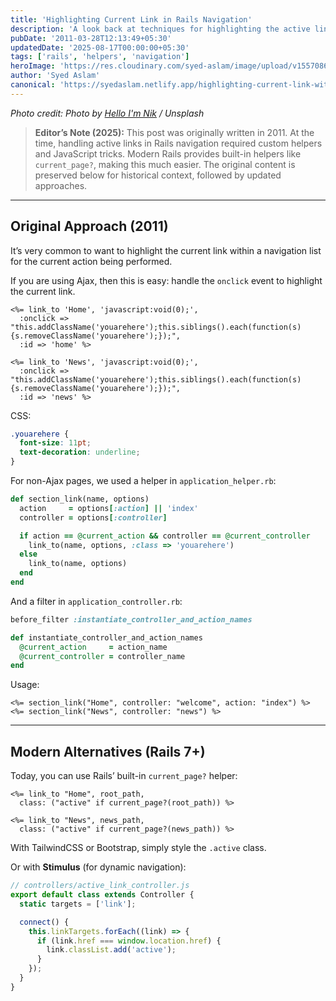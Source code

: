 ```yaml
---
title: 'Highlighting Current Link in Rails Navigation'
description: 'A look back at techniques for highlighting the active link in Rails navigation, with modern alternatives using current_page? and Stimulus.'
pubDate: '2011-03-28T12:13:49+05:30'
updatedDate: '2025-08-17T00:00:00+05:30'
tags: ['rails', 'helpers', 'navigation']
heroImage: 'https://res.cloudinary.com/syed-aslam/image/upload/v1557086597/hello-i-m-nik-281498-unsplash_uytwma.jpg'
author: 'Syed Aslam'
canonical: 'https://syedaslam.netlify.app/highlighting-current-link-within-a-navigation-list-in-rails/'
---
```


_Photo credit: Photo by [Hello I'm Nik](https://unsplash.com/photos/MAgPyHRO0AA) / Unsplash_

> **Editor’s Note (2025):**
> This post was originally written in 2011. At the time, handling active links in Rails navigation required custom helpers and JavaScript tricks. Modern Rails provides built-in helpers like `current_page?`, making this much easier. The original content is preserved below for historical context, followed by updated approaches.

---

## Original Approach (2011)

It’s very common to want to highlight the current link within a navigation list for the current action being performed.

If you are using Ajax, then this is easy: handle the `onclick` event to highlight the current link.

```erb
<%= link_to 'Home', 'javascript:void(0);',
  :onclick => "this.addClassName('youarehere');this.siblings().each(function(s){s.removeClassName('youarehere');});",
  :id => 'home' %>

<%= link_to 'News', 'javascript:void(0);',
  :onclick => "this.addClassName('youarehere');this.siblings().each(function(s){s.removeClassName('youarehere');});",
  :id => 'news' %>
```

CSS:

```css
.youarehere {
  font-size: 11pt;
  text-decoration: underline;
}
```

For non-Ajax pages, we used a helper in `application_helper.rb`:

```ruby
def section_link(name, options)
  action     = options[:action] || 'index'
  controller = options[:controller]

  if action == @current_action && controller == @current_controller
    link_to(name, options, :class => 'youarehere')
  else
    link_to(name, options)
  end
end
```

And a filter in `application_controller.rb`:

```ruby
before_filter :instantiate_controller_and_action_names

def instantiate_controller_and_action_names
  @current_action     = action_name
  @current_controller = controller_name
end
```

Usage:

```erb
<%= section_link("Home", controller: "welcome", action: "index") %>
<%= section_link("News", controller: "news") %>
```

---

## Modern Alternatives (Rails 7+)

Today, you can use Rails’ built-in `current_page?` helper:

```erb
<%= link_to "Home", root_path,
  class: ("active" if current_page?(root_path)) %>

<%= link_to "News", news_path,
  class: ("active" if current_page?(news_path)) %>
```

With TailwindCSS or Bootstrap, simply style the `.active` class.

Or with **Stimulus** (for dynamic navigation):

```javascript
// controllers/active_link_controller.js
export default class extends Controller {
  static targets = ['link'];

  connect() {
    this.linkTargets.forEach((link) => {
      if (link.href === window.location.href) {
        link.classList.add('active');
      }
    });
  }
}
```

